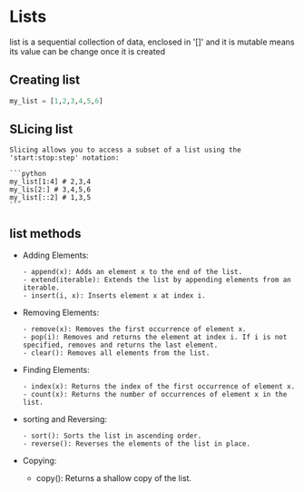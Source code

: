 # Lists

list is a sequential collection of data, enclosed in '[]' and it is mutable means its value can be change once it is created

## Creating list

```python
my_list = [1,2,3,4,5,6]
```

## SLicing list

    Slicing allows you to access a subset of a list using the 'start:stop:step' notation:

    ```python
    my_list[1:4] # 2,3,4
    my_lis[2:] # 3,4,5,6
    my_list[::2] # 1,3,5
    ```

## list methods

- Adding Elements:

      - append(x): Adds an element x to the end of the list.
      - extend(iterable): Extends the list by appending elements from an iterable.
      - insert(i, x): Inserts element x at index i.

- Removing Elements:

      - remove(x): Removes the first occurrence of element x.
      - pop(i): Removes and returns the element at index i. If i is not specified, removes and returns the last element.
      - clear(): Removes all elements from the list.

- Finding Elements:

      - index(x): Returns the index of the first occurrence of element x.
      - count(x): Returns the number of occurrences of element x in the list.

- sorting and Reversing:

      - sort(): Sorts the list in ascending order.
      - reverse(): Reverses the elements of the list in place.

- Copying:

  - copy(): Returns a shallow copy of the list.

